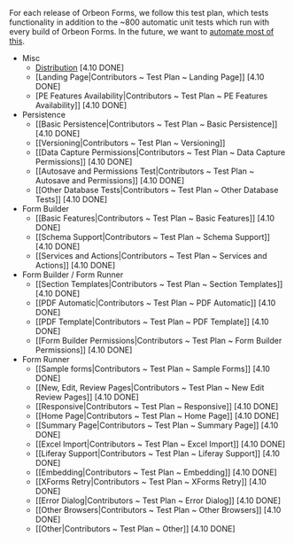 

For each release of Orbeon Forms, we follow this test plan, which tests functionality in addition to the ~800 automatic unit tests which run with every build of Orbeon Forms. In the future, we want to [automate most of this](https://github.com/orbeon/orbeon-forms/issues/227).

- Misc
    - [Distribution](distribution.md) [4.10 DONE]
    - [Landing Page|Contributors ~ Test Plan ~ Landing Page]] [4.10 DONE]
    - [PE Features Availability|Contributors ~ Test Plan ~ PE Features Availability]] [4.10 DONE]
- Persistence
    - [[Basic Persistence|Contributors ~ Test Plan ~ Basic Persistence]] [4.10 DONE]
    - [[Versioning|Contributors ~ Test Plan ~ Versioning]]
    - [[Data Capture Permissions|Contributors ~ Test Plan ~ Data Capture Permissions]] [4.10 DONE]
    - [[Autosave and Permissions Test|Contributors ~ Test Plan ~ Autosave and Permissions]] [4.10 DONE]
    - [[Other Database Tests|Contributors ~ Test Plan ~ Other Database Tests]] [4.10 DONE]
- Form Builder
    - [[Basic Features|Contributors ~ Test Plan ~ Basic Features]] [4.10 DONE]
    - [[Schema Support|Contributors ~ Test Plan ~ Schema Support]] [4.10 DONE]
    - [[Services and Actions|Contributors ~ Test Plan ~ Services and Actions]] [4.10 DONE]
- Form Builder / Form Runner
    - [[Section Templates|Contributors ~ Test Plan ~ Section Templates]] [4.10 DONE]
    - [[PDF Automatic|Contributors ~ Test Plan ~ PDF Automatic]] [4.10 DONE]
    - [[PDF Template|Contributors ~ Test Plan ~ PDF Template]] [4.10 DONE]
    - [[Form Builder Permissions|Contributors ~ Test Plan ~ Form Builder Permissions]] [4.10 DONE]
- Form Runner
    - [[Sample forms|Contributors ~ Test Plan ~ Sample Forms]] [4.10 DONE]
    - [[New, Edit, Review Pages|Contributors ~ Test Plan ~ New Edit Review Pages]] [4.10 DONE]
    - [[Responsive|Contributors ~ Test Plan ~ Responsive]] [4.10 DONE]
    - [[Home Page|Contributors ~ Test Plan ~ Home Page]] [4.10 DONE]
    - [[Summary Page|Contributors ~ Test Plan ~ Summary Page]] [4.10 DONE]
    - [[Excel Import|Contributors ~ Test Plan ~ Excel Import]] [4.10 DONE]
    - [[Liferay Support|Contributors ~ Test Plan ~ Liferay Support]] [4.10 DONE]
    - [[Embedding|Contributors ~ Test Plan ~ Embedding]] [4.10 DONE]
    - [[XForms Retry|Contributors ~ Test Plan ~ XForms Retry]] [4.10 DONE]
    - [[Error Dialog|Contributors ~ Test Plan ~ Error Dialog]] [4.10 DONE]
    - [[Other Browsers|Contributors ~ Test Plan ~ Other Browsers]] [4.10 DONE]
    - [[Other|Contributors ~ Test Plan ~ Other]] [4.10 DONE]
